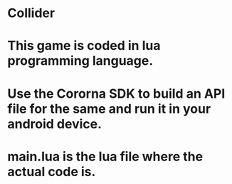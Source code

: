 # Collider
# This game is coded in lua programming language.
# Use the Cororna SDK to build an API file for the same and run it in your android device.
# main.lua is the lua file where the actual code is.